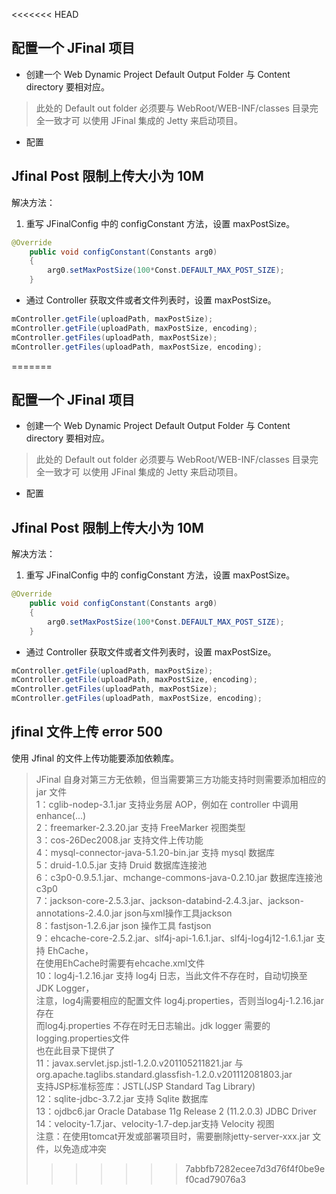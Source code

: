 <<<<<<< HEAD
## 配置一个 JFinal 项目
- 创建一个 Web Dynamic Project
Default Output Folder 与 Content directory 要相对应。
> 此处的 Default out folder 必须要与 WebRoot/WEB-INF/classes 目录完全一致才可
以使用 JFinal 集成的 Jetty 来启动项目。

- 配置

## Jfinal Post 限制上传大小为 10M
解决方法：
1. 重写 JFinalConfig 中的 configConstant 方法，设置 maxPostSize。
```java
@Override
	public void configConstant(Constants arg0)
	{
		arg0.setMaxPostSize(100*Const.DEFAULT_MAX_POST_SIZE);
	}
```  
- 通过 Controller 获取文件或者文件列表时，设置 maxPostSize。
```java  
mController.getFile(uploadPath, maxPostSize);
mController.getFile(uploadPath, maxPostSize, encoding);
mController.getFiles(uploadPath, maxPostSize);
mController.getFiles(uploadPath, maxPostSize, encoding);  
```
=======
## 配置一个 JFinal 项目
- 创建一个 Web Dynamic Project
Default Output Folder 与 Content directory 要相对应。
> 此处的 Default out folder 必须要与 WebRoot/WEB-INF/classes 目录完全一致才可
以使用 JFinal 集成的 Jetty 来启动项目。

- 配置

## Jfinal Post 限制上传大小为 10M
解决方法：
1. 重写 JFinalConfig 中的 configConstant 方法，设置 maxPostSize。
```java
@Override
	public void configConstant(Constants arg0)
	{
		arg0.setMaxPostSize(100*Const.DEFAULT_MAX_POST_SIZE);
	}
```  
- 通过 Controller 获取文件或者文件列表时，设置 maxPostSize。
```java  
mController.getFile(uploadPath, maxPostSize);
mController.getFile(uploadPath, maxPostSize, encoding);
mController.getFiles(uploadPath, maxPostSize);
mController.getFiles(uploadPath, maxPostSize, encoding);  
```

## jfinal 文件上传 error 500
使用 Jfinal 的文件上传功能要添加依赖库。

> JFinal 自身对第三方无依赖，但当需要第三方功能支持时则需要添加相应的 jar 文件  
1：cglib-nodep-3.1.jar 支持业务层 AOP，例如在 controller 中调用 enhance(...)  
2：freemarker-2.3.20.jar 支持 FreeMarker 视图类型  
3：cos-26Dec2008.jar 支持文件上传功能  
4：mysql-connector-java-5.1.20-bin.jar 支持 mysql 数据库  
5：druid-1.0.5.jar 支持 Druid 数据库连接池  
6：c3p0-0.9.5.1.jar、mchange-commons-java-0.2.10.jar 数据库连接池 c3p0  
7：jackson-core-2.5.3.jar、jackson-databind-2.4.3.jar、jackson-annotations-2.4.0.jar json与xml操作工具jackson  
8：fastjson-1.2.6.jar json 操作工具 fastjson  
9：ehcache-core-2.5.2.jar、slf4j-api-1.6.1.jar、slf4j-log4j12-1.6.1.jar 支持 EhCache，      
   在使用EhCache时需要有ehcache.xml文件    
10：log4j-1.2.16.jar 支持 log4j 日志，当此文件不存在时，自动切换至 JDK Logger，    
   注意，log4j需要相应的配置文件 log4j.properties，否则当log4j-1.2.16.jar 存在    
   而log4j.properties 不存在时无日志输出。jdk logger 需要的logging.properties文件    
   也在此目录下提供了    
11：javax.servlet.jsp.jstl-1.2.0.v201105211821.jar 与   
   org.apache.taglibs.standard.glassfish-1.2.0.v201112081803.jar  
   支持JSP标准标签库：JSTL(JSP Standard Tag Library)   
12：sqlite-jdbc-3.7.2.jar 支持 Sqlite 数据库  
13：ojdbc6.jar Oracle Database 11g Release 2 (11.2.0.3) JDBC Driver  
14：velocity-1.7.jar、velocity-1.7-dep.jar支持 Velocity 视图  
注意：在使用tomcat开发或部署项目时，需要删除jetty-server-xxx.jar 文件，以免造成冲突
>>>>>>> 7abbfb7282ecee7d3d76f4f0be9ef0cad79076a3
